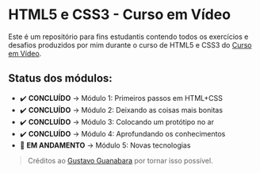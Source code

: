 # HTML5 e CSS3 - Curso em Vídeo
Este é um repositório para fins estudantis contendo todos os exercícios e desafios produzidos por mim durante o curso de HTML5 e CSS3 do [Curso em Vídeo](https://cursoemvideo.com/).

## Status dos módulos:
* ✔️ **CONCLUÍDO** → Módulo 1: Primeiros passos em HTML+CSS
* ✔️ **CONCLUÍDO** → Módulo 2: Deixando as coisas mais bonitas
* ✔️ **CONCLUÍDO** → Módulo 3: Colocando um protótipo no ar
* ✔️ **CONCLUÍDO** → Módulo 4: Aprofundando os conhecimentos
* 🚧 **EM ANDAMENTO** → Módulo 5: Novas tecnologias

> Créditos ao [Gustavo Guanabara](https://github.com/gustavoguanabara) por tornar isso possível.